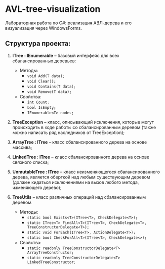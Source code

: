 # AVL-tree-visualization

Лабораторная работа по C#: реализация АВЛ-дерева и его визуализация через WindowsForms.

## Структура проекта:

1. **ITree<T> : IEnumerable<T>** – базовый интерфейс для всех сбалансированных деревьев:
    - Методы:
        - `void Add(T data);`
        - `void Clear();`
        - `void Contains(T data);`
        - `void Remove(T data);`
    - Свойства:
        - `int Count;`
        - `bool IsEmpty;`
        - `IEnumerable<T> nodes;`

2. **TreeException** – класс, описывающий исключения, которые могут происходить в ходе работы со сбалансированным деревом (также можно написать ряд наследников от TreeException);

3. **ArrayTree<T> : ITree<T>** – класс сбалансированного дерева на основе массива;

4. **LinkedTree<T> : ITree<T>** – класс сбалансированного дерева на основе связного списка;

5. **UnmutableTree<T> : ITree<T>** – класс неизменяющегося сбалансированного дерева, является оберткой над любым существующим деревом (должен кидаться исключениями на вызов любого метода, изменяющего дерево);

6. **TreeUtils** – класс различных операций над сбалансированным деревом.
    - Методы:
        - `static bool Exists<T>(ITree<T>, CheckDelegate<T>);`
        - `static ITree<T> FindAll<T>(ITree<T>, CheckDelegate<T>, TreeConstructorDelegate<T>);`
        - `static void ForEach(ITree<T>, ActionDelegate<T>);`
        - `static bool CheckForAll<T>(ITree<T>, CheckDelegate<>);`
    - Свойства:
        - `static readonly TreeConstructorDelegate<T> ArrayTreeConstructor;`
        - `static readonly TreeConstructorDelegate<T> LinkedTreeConstructor;`
